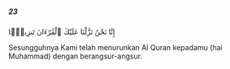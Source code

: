 ##### 23

<span class="ayah">إِنَّا نَحْنُ نَزَّلْنَا عَلَيْكَ ٱلْقُرْءَانَ تَنزِيلًۭا</span>

<span class="ayah_translation">Sesungguhnya Kami telah menurunkan Al Quran kepadamu (hai Muhammad) dengan berangsur-angsur.</span>
